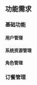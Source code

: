 ## 功能需求
### 基础功能
#### 用户管理
#### 系统资源管理
#### 角色管理
### 订餐管理

<!--stackedit_data:
eyJoaXN0b3J5IjpbMzA2NjMxNjA5XX0=
-->